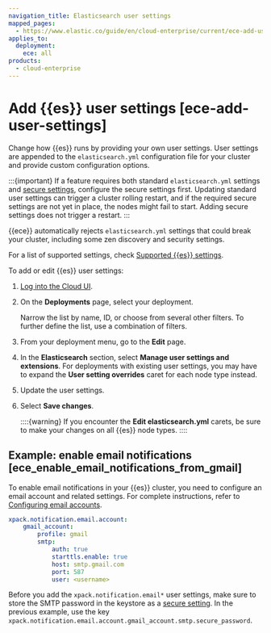 ```yaml
---
navigation_title: Elasticsearch user settings
mapped_pages:
  - https://www.elastic.co/guide/en/cloud-enterprise/current/ece-add-user-settings.html
applies_to:
  deployment:
    ece: all
products:
  - cloud-enterprise
---
```


# Add {{es}} user settings [ece-add-user-settings]

Change how {{es}} runs by providing your own user settings. User settings are appended to the `elasticsearch.yml` configuration file for your cluster and provide custom configuration options.

:::{important}
If a feature requires both standard `elasticsearch.yml` settings and [secure settings](/deploy-manage/security/secure-settings.md), configure the secure settings first. Updating standard user settings can trigger a cluster rolling restart, and if the required secure settings are not yet in place, the nodes might fail to start. Adding secure settings does not trigger a restart.
:::

{{ece}} automatically rejects `elasticsearch.yml` settings that could break your cluster, including some zen discovery and security settings.

For a list of supported settings, check [Supported {{es}} settings](elasticsearch://reference/elasticsearch/configuration-reference/index.md).

To add or edit {{es}} user settings:

1. [Log into the Cloud UI](./log-into-cloud-ui.md).
2. On the **Deployments** page, select your deployment.

    Narrow the list by name, ID, or choose from several other filters. To further define the list, use a combination of filters.

3. From your deployment menu, go to the **Edit** page.
4. In the **Elasticsearch** section, select **Manage user settings and extensions**. For deployments with existing user settings, you may have to expand the **User setting overrides** caret for each node type instead.
5. Update the user settings.
6. Select **Save changes**.

    ::::{warning}
    If you encounter the **Edit elasticsearch.yml** carets, be sure to make your changes on all {{es}} node types.
    ::::

## Example: enable email notifications [ece_enable_email_notifications_from_gmail]

To enable email notifications in your {{es}} cluster, you need to configure an email account and related settings. For complete instructions, refer to [Configuring email accounts](/explore-analyze/alerts-cases/watcher/actions-email.md#configuring-email).

```yaml
xpack.notification.email.account:
    gmail_account:
        profile: gmail
        smtp:
            auth: true
            starttls.enable: true
            host: smtp.gmail.com
            port: 587
            user: <username>
```

Before you add the `xpack.notification.email*` user settings, make sure to store the SMTP password in the keystore as a [secure setting](../../../deploy-manage/security/secure-settings.md). In the previous example, use the key `xpack.notification.email.account.gmail_account.smtp.secure_password`.